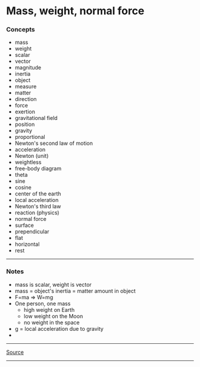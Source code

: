 # Mass, weight, normal force

### Concepts

- mass
- weight
- scalar
- vector
- magnitude
- inertia
- object
- measure
- matter
- direction
- force
- exertion
- gravitational field
- position
- gravity
- proportional
- Newton's second law of motion
- acceleration
- Newton (unit)
- weightless
- free-body diagram
- theta
- sine
- cosine
- center of the earth
- local acceleration
- Newton's third law
- reaction (physics)
- normal force
- surface
- prependicular
- flat
- horizontal
- rest

---

### Notes

- mass is scalar, weight is vector
- mass = object's inertia = matter amount in object
- F=ma => W=mg
- One person, one mass
    - high weight on Earth
    - low weight on the Moon
    - no weight in the space
- g = local acceleration due to gravity
- 

---

[Source](https://youtu.be/57gKnA94Doc)

---

